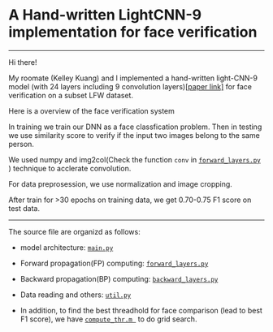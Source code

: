 # A Hand-written LightCNN-9 implementation for face verification
---

Hi there! 

[](./figures/lightCNN9.png)

My roomate (Kelley Kuang) and I implemented a hand-written light-CNN-9 model (with 24 layers including 9 convolution layers)[[paper link]](https://arxiv.org/abs/1511.02683) for face verification on a subset LFW dataset. 

Here is a overview of the face verification system

[](./figure/system.png)

In training we train our DNN as a face classfication problem. Then in testing we use similarity score to verify if the input two images belong to the same person. 

We used numpy and img2col(Check the function `conv` in [`forward_layers.py`](./forward_layers.py) ) technique to acclerate convolution. 

For data preprosession, we use normalization and image cropping. 

After train for >30 epochs on training data, we get 0.70-0.75 F1 score on test data.  

---
The source file are organizd as follows:  

+ model architecture: [`main.py`](./main.py) 

+ Forward propagation(FP) computing: [`forward_layers.py`](./forward_layers.py) 

+ Backward propagation(BP) computing: [`backward_layers.py`](./backward_layers.py) 

+ Data reading and others: [`util.py`](./util.py) 

+ In addition, to find the best threadhold for face comparison (lead to best F1 score), we have [`compute_thr.m `](./compute_thr.m) to do grid search. 
